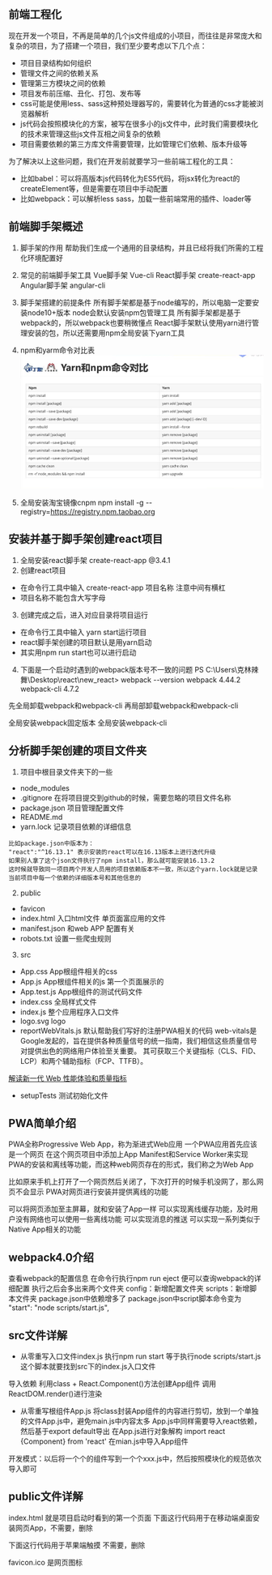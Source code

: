 ## 前端工程化

现在开发一个项目，不再是简单的几个js文件组成的小项目，而往往是非常庞大和复杂的项目，为了搭建一个项目，我们至少要考虑以下几个点：

+ 项目目录结构如何组织
+ 管理文件之间的依赖关系
+ 管理第三方模块之间的依赖
+ 项目发布前压缩、丑化、打包、发布等
+ css可能是使用less、sass这种预处理器写的，需要转化为普通的css才能被浏览器解析
+ js代码会按照模块化的方案，被写在很多小的js文件中，此时我们需要模块化的技术来管理这些js文件互相之间复杂的依赖
+ 项目需要依赖的第三方库文件需要管理，比如管理它们依赖、版本升级等

为了解决以上这些问题，我们在开发前就要学习一些前端工程化的工具：
+ 比如babel：可以将高版本js代码转化为ES5代码，将jsx转化为react的createElement等，但是需要在项目中手动配置
+ 比如webpack：可以解析less sass，加载一些前端常用的插件、loader等


## 前端脚手架概述
1. 脚手架的作用
帮助我们生成一个通用的目录结构，并且已经将我们所需的工程化环境配置好

2. 常见的前端脚手架工具
Vue脚手架 Vue-cli
React脚手架 create-react-app
Angular脚手架 angular-cli

3. 脚手架搭建的前提条件
所有脚手架都是基于node编写的，所以电脑一定要安装node10+版本
node会默认安装npm包管理工具
所有脚手架都是基于webpack的，所以webpack也要稍微懂点
React脚手架默认使用yarn进行管理安装的包，所以还需要用npm全局安装下yarn工具

4. npm和yarm命令对比表
![npm和yarm命令对比表](04_files/1.jpg)

5. 全局安装淘宝镜像cnpm
npm install -g --registry=https://registry.npm.taobao.org

## 安装并基于脚手架创建react项目

1. 全局安装react脚手架 create-react-app @3.4.1
2. 创建react项目
+ 在命令行工具中输入 create-react-app 项目名称 注意中间有横杠
+ 项目名称不能包含大写字母
3. 创建完成之后，进入对应目录将项目运行
+ 在命令行工具中输入 yarn start运行项目
+ react脚手架创建的项目默认是用yarn启动
+ 其实用npm run start也可以进行启动

4. 下面是一个启动时遇到的webpack版本号不一致的问题
PS C:\Users\克林辣舞\Desktop\react\new_react> webpack --version
webpack 4.44.2
webpack-cli 4.7.2

先全局卸载webpack和webpack-cli
再局部卸载webpack和webpack-cli

全局安装webpack固定版本
全局安装webpack-cli

## 分析脚手架创建的项目文件夹
1. 项目中根目录文件夹下的一些
+ node_modules
+ .gitignore 在将项目提交到github的时候，需要忽略的项目文件名称
+ package.json 项目管理配置文件
+ README.md
+ yarn.lock 记录项目依赖的详细信息
```
比如package.json中版本为：
"react":"^16.13.1" 表示安装的react可以在16.13版本上进行迭代升级
如果别人拿了这个json文件执行了npm install，那么就可能安装16.13.2
这时候就导致同一项目两个开发人员用的项目依赖版本不一致，所以这个yarn.lock就是记录当前项目中每一个依赖的详细版本号和其他信息的
```


2. public
+ favicon 
+ index.html 入口html文件 单页面富应用的文件
+ manifest.json 和web APP 配置有关
+ robots.txt 设置一些爬虫规则

3. src 
+ App.css App根组件相关的css
+ App.js App根组件相关的js 第一个页面展示的
+ App.test.js App根组件的测试代码文件
+ index.css 全局样式文件
+ index.js  整个应用程序入口文件
+ logo.svg logo
+ reportWebVitals.js 默认帮助我们写好的注册PWA相关的代码
web-vitals是Google发起的，旨在提供各种质量信号的统一指南，我们相信这些质量信号对提供出色的网络用户体验至关重要。
其可获取三个关键指标（CLS、FID、LCP）和两个辅助指标（FCP、TTFB）。

[解读新一代 Web 性能体验和质量指标](https://blog.csdn.net/weixin_40906515/article/details/106394217?utm_medium=distribute.pc_relevant.none-task-blog-baidujs_title-9&spm=1001.2101.3001.4242)
+ setupTests 测试初始化文件


## PWA简单介绍
PWA全称Progressive Web App，称为渐进式Web应用
一个PWA应用首先应该是一个网页
在这个网页项目中添加上App Manifest和Service Worker来实现PWA的安装和离线等功能，而这种web网页存在的形式，我们称之为Web App

比如原来手机上打开了一个网页然后关闭了，下次打开的时候手机没网了，那么网页不会显示
PWA对网页进行安装并提供离线的功能

可以将网页添加至主屏幕，就和安装了App一样
可以实现离线缓存功能，及时用户没有网络也可以使用一些离线功能
可以实现消息的推送
可以实现一系列类似于Native App相关的功能

## webpack4.0介绍 
查看webpack的配置信息
在命令行执行npm run eject 便可以查询webpack的详细配置
执行之后会多出来两个文件夹
config：新增配置文件夹
scripts：新增脚本文件夹
package.json中依赖增多了
package.json中script脚本命令变为 "start": "node scripts/start.js",

## src文件详解


+ 从零重写入口文件index.js
执行npm run start 
等于执行node scripts/start.js 这个脚本就要找到src下的index.js入口文件

导入依赖
利用class  + React.Component()方法创建App组件
调用ReactDOM.render()进行渲染

+ 从零重写根组件App.js
将class封装App组件的内容进行剪切，放到一个单独的文件App.js中，避免main.js中内容太多
App.js中同样需要导入react依赖，然后基于export default导出
在App.js进行对象解构 
import react {Component} from 'react'
在mian.js中导入App组件


开发模式：以后将一个个的组件写到一个个xxx.js中，然后按照模块化的规范依次导入即可



## public文件详解
index.html 就是项目启动时看到的第一个页面
下面这行代码用于在移动端桌面安装网页App，不需要，删除
<link rel="manifest" href="%PUBLIC_URL%/manifest.json" />
下面这行代码用于苹果端触摸 不需要，删除
<link rel="apple-touch-icon" href="%PUBLIC_URL%/logo192.png" />

favicon.ico 是网页图标